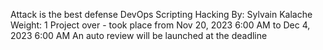 Attack is the best defense
DevOps
Scripting
Hacking
 By: Sylvain Kalache
 Weight: 1
 Project over - took place from Nov 20, 2023 6:00 AM to Dec 4, 2023 6:00 AM
 An auto review will be launched at the deadline
